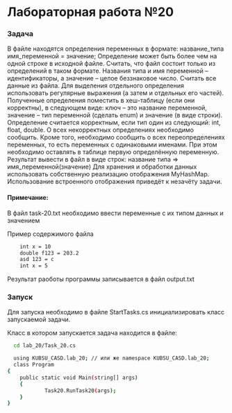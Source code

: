 # Лабораторная работа №20

### Задача
В файле находятся определения переменных в формате:
название_типа имя_переменной = значение;
Определение может быть более чем на одной строке в исходной файле. Считать, что файл
состоит только из определений в таком формате. Названия типа и имя переменной –
идентификаторы, а значение – целое беззнаковое число.
Считать все данные из файла. Для выделения отдельного определения использовать
регулярные выражения (а затем и отдельных его частей). Полученные определения
поместить в хеш-таблицу (если они корректны), в следующем виде: ключ – это название
переменной, значение – тип переменной (сделать enum) и значение (в виде строки).
Определение считается корректным, если тип один из следующий: int, float, double. О всех
некорректных определениях необходимо сообщить.
Кроме того, необходимо сообщить о всех переопределениях переменных, то есть
переменных с одинаковыми именами. При этом необходимо оставлять в таблице первую
определённую переменную.
Результат вывести в файл в виде строк:
название типа => имя_переменной(значение)
Для хранения и обработки данных использовать собственную реализацию отображения
MyHashMap. Использование встроенного отображения приведёт к незачёту задачи.

#### Примечание:
В файл task-20.txt необходимо ввести переменные с их типом данных и значением

Пример содержимого файла
```bash
    int x = 10
    double f123 = 203.2
    asd 123 = c
    int x = 5
```
Результат раоботы программы записывается в файл output.txt

### Запуск

Для запуска необходимо в файле StartTasks.cs инициализировать класс запускаемой задачи.


Класс в котором запускается задача находится в файле:

```bash
  cd lab_20/Task_20.cs
```

```bash
  using KUBSU_CASD.lab_20; // или же namespace KUBSU_CASD.lab_20;
  class Program
{
    public static void Main(string[] args)
    {
            Task20.RunTask20(args);
    }
}